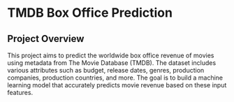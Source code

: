 # TMDB Box Office Prediction

## Project Overview
This project aims to predict the worldwide box office revenue of movies using metadata from The Movie Database (TMDB). The dataset includes various attributes such as budget, release dates, genres, production companies, production countries, and more. The goal is to build a machine learning model that accurately predicts movie revenue based on these input features.
